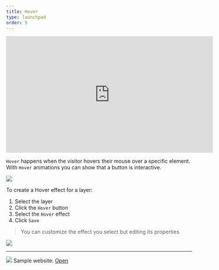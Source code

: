 ```yaml
---
title: Hover
type: launchpad
order: 5
---
```


<iframe width="560" height="315" src="https://www.youtube.com/embed/88aeix2AjwQ" frameborder="0" allowfullscreen></iframe>

`Hover` happens when the visitor hovers their mouse over a specific element.  
With `Hover` animations you can show that a button is interactive.

![](/docs/images/launchpad/hover/hover2.gif)

To create a Hover effect for a layer:

1. Select the layer
2. Click the `Hover` button
3. Select the `Hover` effect
4. Click `Save`

> You can customize the effect you select but editing its properties

![](/docs/images/launchpad/hover/hover1.gif)

---

![](/docs/images/launchpad/hover/hover3.gif)
Sample website: [Open](https://launchpad.animaapp.com/hoverSample/hoversample)
